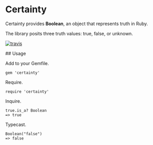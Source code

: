 # Certainty

Certainty provides __Boolean__, an object that represents truth in
Ruby.

The library posits three truth values: true, false, or unknown.

[![travis](https://secure.travis-ci.org/hakanensari/certainty.png)](http://travis-ci.org/hakanensari/certainty)

## Usage

Add to your Gemfile.

    gem 'certainty'

Require.

    require 'certainty'

Inquire.

    true.is_a? Boolean
    => true

Typecast.

    Boolean("false")
    => false
